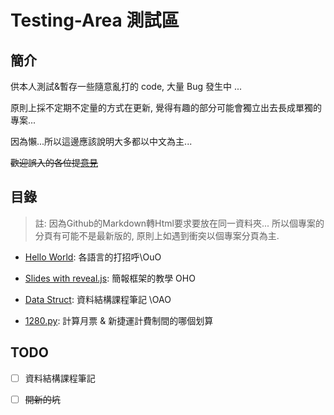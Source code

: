 # Testing-Area 測試區

## 簡介

供本人測試&暫存一些隨意亂打的 code, 大量 Bug 發生中 ...

原則上採不定期不定量的方式在更新, 覺得有趣的部分可能會獨立出去長成單獨的專案...

因為懶...所以這邊應該說明大多都以中文為主...

~~歡迎誤入的各位提[意見](https://github.com/lin71008/Testing-Area/issues)~~

## 目錄

> 註: 因為Github的Markdown轉Html要求要放在同一資料夾...
> 所以個專案的分頁有可能不是最新版的,
> 原則上如遇到衝突以個專案分頁為主.

* [Hello World](hello.md): 各語言的打招呼\OuO

* [Slides with reveal.js](slides_with_reveal.md): 簡報框架的教學 OHO

* [Data Struct](#): 資料結構課程筆記 \OAO

* [1280.py](https://github.com/lin71008/Testing-Area/tree/master/1280.py): 計算月票 & 新捷運計費制間的哪個划算
## TODO

- [ ] 資料結構課程筆記

- [ ] ~~開新的坑~~